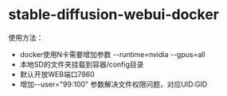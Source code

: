 # stable-diffusion-webui-docker

使用方法：

- docker使用N卡需要增加参数 --runtime=nvidia --gpus=all
- 本地SD的文件夹挂载到容器/config目录
- 默认开放WEB端口7860
- 增加--user="99:100" 参数解决文件权限问题，对应UID:GID
